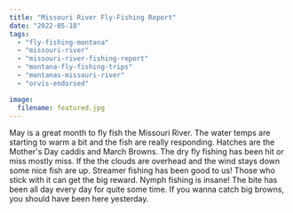 ```yaml
---
title: "Missouri River Fly-Fishing Report"
date: "2022-05-18"
tags: 
  - "fly-fishing-montana"
  - "missouri-river"
  - "missouri-river-fishing-report"
  - "montana-fly-fishing-trips"
  - "montanas-missouri-river"
  - "orvis-endorsed"

image:
  filename: featured.jpg
---
```


May is a great month to fly fish the Missouri River. The water temps are starting to warm a bit and the fish are really responding. Hatches are the Mother's Day caddis and March Browns. The dry fly fishing has been hit or miss mostly miss. If the the clouds are overhead and the wind stays down some nice fish are up. Streamer fishing has been good to us! Those who stick with it can get the big reward. Nymph fishing is insane! The bite has been all day every day for quite some time. If you wanna catch big browns, you should have been here yesterday.
